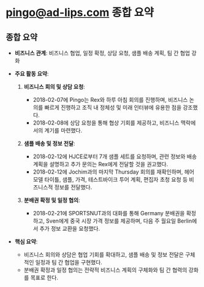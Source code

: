 # pingo@ad-lips.com 종합 요약

## 종합 요약  
- **비즈니스 관계**: 비즈니스 협업, 일정 확정, 상담 요청, 샘플 배송 계획, 팀 간 협업 강화  

- **주요 활동 요약**:  
  1. **비즈니스 회의 및 상담 요청**:  
     - 2018-02-07에 Pingo는 Rex와 하루 아침 회의를 진행하며, 비즈니스 논의를 빠르게 진행하고 조직 내 정체성 및 미래 인터뷰에 유용한 점을 강조했다.  
     - 2018-02-08에 상담 요청을 통해 협상 기회를 제공하고, 비즈니스 맥락에서의 계기를 마련했다.  

  2. **샘플 배송 및 정보 전달**:  
     - 2018-02-12에 HJCE로부터 7개 샘플 세트를 요청하며, 관련 정보와 배송 계획을 설명하고 추가 문의는 Rex에게 전달할 것을 권고했다.  
     - 2018-02-12에 Jochim과의 마지막 Thursday 회의를 재확인하며, 헤어모델 타이틀, 샘플, 가격, 테스트바이크 투어 계획, 편집자 초청 요청 등 비즈니스적 정보를 전달했다.  

  3. **분배권 확정 및 일정 협의**:  
     - 2018-02-21에 SPORTSNUT과의 대화를 통해 Germany 분배권을 확정하고, Sven에게 중국 시장 가격 정보를 제공하며, 다음 주 월요일 Berlin에서 추가 정보 교환을 요청했다.  

- **핵심 요약**:  
  - 비즈니스 회의와 상담은 협업 기회를 확대하고, 샘플 배송 및 정보 전달은 구체적인 일정과 팀 간 협업을 구현했다.  
  - 분배권 확정과 일정 협의는 전략적 비즈니스 계획의 구체화와 팀 간 협력의 강화를 목표로 한다.